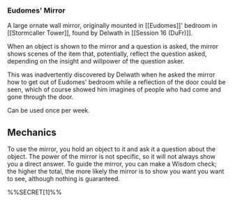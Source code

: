 ### Eudomes' Mirror 

A large ornate wall mirror, originally mounted in [[Eudomes]]' bedroom in [[Stormcaller Tower]], found by Delwath in [[Session 16 (DuFr)]].

When an object is shown to the mirror and a question is asked, the mirror shows scenes of the item that, potentially, reflect the question asked, depending on the insight and willpower of the question asker. 

This was inadvertently discovered by Delwath when he asked the mirror how to get out of Eudomes' bedroom while a reflection of the door could be seen, which of course showed him imagines of people who had come and gone through the door. 

Can be used once per week. 

## Mechanics

To use the mirror, you hold an object to it and ask it a question about the object. The power of the mirror is not specific, so it will not always show you a direct answer. To guide the mirror, you can make a Wisdom check; the higher the total, the more likely the mirror is to show you want you want to see, although nothing is guaranteed. 

%%SECRET[1]%%